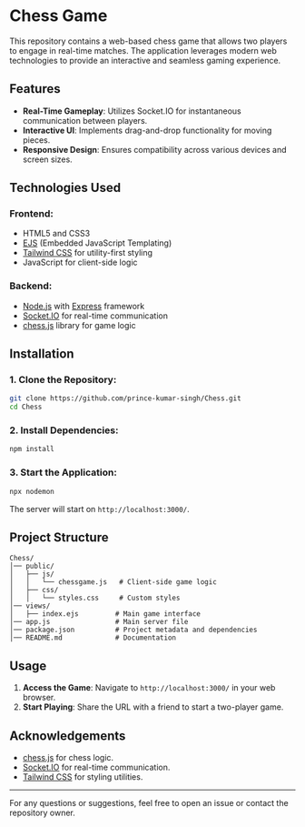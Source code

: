 # Chess Game

This repository contains a web-based chess game that allows two players to engage in real-time matches. The application leverages modern web technologies to provide an interactive and seamless gaming experience.

## Features

- **Real-Time Gameplay**: Utilizes Socket.IO for instantaneous communication between players.
- **Interactive UI**: Implements drag-and-drop functionality for moving pieces.
- **Responsive Design**: Ensures compatibility across various devices and screen sizes.

## Technologies Used

### Frontend:
- HTML5 and CSS3
- [EJS](https://ejs.co/) (Embedded JavaScript Templating)
- [Tailwind CSS](https://tailwindcss.com/) for utility-first styling
- JavaScript for client-side logic

### Backend:
- [Node.js](https://nodejs.org/) with [Express](https://expressjs.com/) framework
- [Socket.IO](https://socket.io/) for real-time communication
- [chess.js](https://github.com/jhlywa/chess.js) library for game logic

## Installation

### 1. Clone the Repository:
```bash
git clone https://github.com/prince-kumar-singh/Chess.git
cd Chess
```

### 2. Install Dependencies:
```bash
npm install
```

### 3. Start the Application:
```bash
npx nodemon
```
The server will start on `http://localhost:3000/`.

## Project Structure

```
Chess/
│── public/
│   ├── js/
│   │   └── chessgame.js   # Client-side game logic
│   ├── css/
│   │   └── styles.css     # Custom styles
│── views/
│   ├── index.ejs         # Main game interface
│── app.js                # Main server file
│── package.json          # Project metadata and dependencies
│── README.md             # Documentation
```

## Usage

1. **Access the Game**: Navigate to `http://localhost:3000/` in your web browser.
2. **Start Playing**: Share the URL with a friend to start a two-player game.



## Acknowledgements

- [chess.js](https://github.com/jhlywa/chess.js) for chess logic.
- [Socket.IO](https://socket.io/) for real-time communication.
- [Tailwind CSS](https://tailwindcss.com/) for styling utilities.

---

For any questions or suggestions, feel free to open an issue or contact the repository owner.